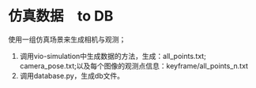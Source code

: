 # 仿真数据　to DB
使用一组仿真场景来生成相机与观测；
1. 调用vio-simulation中生成数据的方法，生成：all_points.txt; camera_pose.txt;以及每个图像的观测点信息：keyframe/all_points_n.txt
2. 调用database.py，生成db文件。